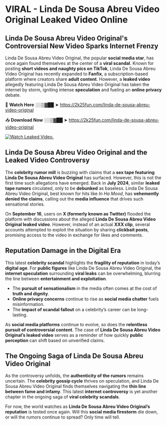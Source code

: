 # VIRAL - Linda De Sousa Abreu Video Original Leaked Video Online

## **Linda De Sousa Abreu Video Original's Controversial New Video Sparks Internet Frenzy**  

Linda De Sousa Abreu Video Original, the popular **social media star**, has once again found themselves at the center of a **viral scandal**. Known for posting **short videos and naughty pics on TikTok**, Linda De Sousa Abreu Video Original has recently expanded to **Fanfix**, a subscription-based platform where creators share **adult content**. However, a **leaked video** allegedly featuring Linda De Sousa Abreu Video Original has taken the internet by storm, igniting intense **speculation** and fueling an **online privacy** debate.  

🔴 **Watch Here** ░░▒▓██ ➤ https://2k25fun.com/linda-de-sousa-abreu-video-original  

📥 **Download Now** ░░▒▓██ ➤ https://2k25fun.com/linda-de-sousa-abreu-video-original  

[![Watch Leaked Video.](https://miro.medium.com/v2/resize:fit:828/format:webp/1*cilzJN44JGOrTw9NJCrNHA.gif "Watch Leaked Video")](https://2k25fun.com/linda-de-sousa-abreu-video-original)

## **Linda De Sousa Abreu Video Original and the Leaked Video Controversy**  

The **celebrity rumor mill** is buzzing with claims that a **sex tape featuring Linda De Sousa Abreu Video Original** has surfaced. However, this is not the first time such allegations have emerged. Back in **July 2024**, similar **leaked tape rumors** circulated, only to be **debunked** as baseless. Linda De Sousa Abreu Video Original, best known for hits like *In Ha Mood*, has **vehemently denied the claims**, calling out the **media influence** that drives such sensational stories.  

On **September 16**, users on **X (formerly known as Twitter)** flooded the platform with discussions about the alleged **Linda De Sousa Abreu Video Original leaked video**. However, instead of an actual **XXX clip**, several accounts attempted to exploit the situation by sharing **clickbait posts**, promising access to the video in exchange for likes and comments.  

## **Reputation Damage in the Digital Era**  

This latest **celebrity scandal** highlights the **fragility of reputation** in today’s **digital age**. For **public figures** like Linda De Sousa Abreu Video Original, the **internet speculation** surrounding **viral leaks** can be overwhelming, blurring the line between **entertainment and exploitation**.  

- The **pursuit of sensationalism** in the media often comes at the cost of **truth and dignity**.  
- **Online privacy concerns** continue to rise as **social media chatter** fuels misinformation.  
- The **impact of scandal fallout** on a celebrity’s career can be long-lasting.  

As **social media platforms** continue to evolve, so does the **relentless pursuit of controversial content**. The case of **Linda De Sousa Abreu Video Original’s leaked video** serves as a reminder of how quickly **public perception** can shift based on unverified claims.  

## **The Ongoing Saga of Linda De Sousa Abreu Video Original**  

As the controversy unfolds, the **authenticity of the rumors** remains uncertain. The **celebrity gossip cycle** thrives on speculation, and Linda De Sousa Abreu Video Original finds themselves navigating the **thin line between fame and infamy**. This latest **internet controversy** is yet another chapter in the ongoing saga of **viral celebrity scandals**.  

For now, the world watches as **Linda De Sousa Abreu Video Original’s reputation** is tested once again. Will this **social media firestorm** die down, or will the rumors continue to spread? Only time will tell.